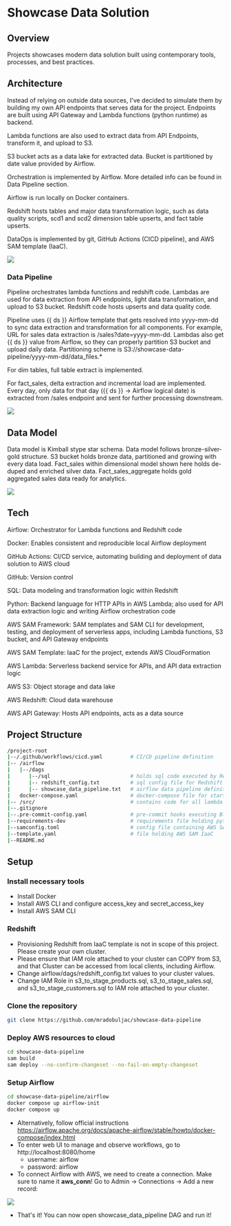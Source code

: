 # Showcase Data Solution

## Overview

Projects showcases modern data solution built using contemporary tools, processes, and best practices.

## Architecture

Instead of relying on outside data sources, I've decided to simulate them by building my own API endpoints that serves data for the project. Endpoints are built using API Gateway and Lambda functions (python runtime) as backend.

Lambda functions are also used to extract data from API Endpoints, transform it, and upload to S3.

S3 bucket acts as a data lake for extracted data. Bucket is partitioned by date value provided by Airflow.

Orchestration is implemented by Airflow. More detailed info can be found in Data Pipeline section.

Airflow is run locally on Docker containers.

Redshift hosts tables and major data transformation logic, such as data quality scripts, scd1 and scd2 dimension table upserts, and fact table upserts.

DataOps is implemented by git, GitHub Actions (CICD pipeline), and AWS SAM template (IaaC).


<img src="images/architecture.png">


### Data Pipeline

Pipeline orchestrates lambda functions and redshift code. Lambdas are used for data extraction from API endpoints, light data transformation, and upload to S3 bucket. Redshift code hosts upserts and data quality code.

Pipeline uses {{ ds }} Airflow template that gets resolved into yyyy-mm-dd to sync data extraction and transformation for all components. 
For example, URL for sales data extraction is /sales?date=yyyy-mm-dd.
Lambdas also get {{ ds }} value from Airflow, so they can properly partition S3 bucket and upload daily data. Partitioning scheme is S3://showcase-data-pipeline/yyyy-mm-dd/data_files.*

For dim tables, full table extract is implemented.

For fact_sales, delta extraction and incremental load are implemented. Every day, only data for that day ({{ ds }} -> Airflow logical date) is extracted from /sales endpoint and sent for further processing downstream.



<img src="images/airflow_dag.png">

## Data Model

Data model is Kimball stype star schema. 
Data model follows bronze-silver-gold structure. S3 bucket holds bronze data, partitioned and growing with every data load. Fact_sales within dimensional model shown here holds de-duped and enriched silver data. Fact_sales_aggregate holds gold aggregated sales data ready for analytics. 

<img src="images/data_model.png">



## Tech

Airflow: Orchestrator for Lambda functions and Redshift code 

Docker: Enables consistent and reproducible local Airflow deployment

GitHub Actions: CI/CD service, automating building and deployment of data solution to AWS cloud

GitHub: Version control

SQL: Data modeling and transformation logic within Redshift 

Python: Backend language for HTTP APIs in AWS Lambda; also used for API data extraction logic and writing Airflow orchestration code

AWS SAM Framework: SAM templates and SAM CLI for development, testing, and deployment of serverless apps, including Lambda functions, S3 bucket, and API Gateway endpoints

AWS SAM Template: IaaC for the project, extends AWS CloudFormation

AWS Lambda: Serverless backend service for APIs, and API data extraction logic

AWS S3: Object storage and data lake 

AWS Redshift: Cloud data warehouse 

AWS API Gateway: Hosts API endpoints, acts as a data source

## Project Structure

```bash
/project-root
|--/.github/workflows/cicd.yaml         # CI/CD pipeline definition
|-- /airflow
|   |--/dags
|      |--/sql                          # holds sql code executed by Redshift
|      |-- redshift_config.txt          # sql config file for Redshift connection in Airflow
|      |-- showcase_data_pipeline.txt   # airflow data pipeline definition
|   docker-compose.yaml                 # docker-compose file for starting up Airflow containers locally
|-- /src/                               # contains code for all lambda functions, along with requirements files are all other necessary files
|--.gitignore
|--.pre-commit-config.yaml              # pre-commit hooks executing Black code formatter before each commit
|--requirements-dev                     # requirements file holding python dependencies used during development
|--samconfig.toml                       # config file containing AWS SAM framework configuration
|--template.yaml                        # file holding AWS SAM IaaC 
|--README.md
```

## Setup

### Install necessary tools
- Install Docker
- Install AWS CLI and configure access_key and secret_access_key
- Install AWS SAM CLI

### Redshift 
- Provisioning Redshift from IaaC template is not in scope of this project. Please create your own cluster.
- Please ensure that IAM role attached to your cluster can COPY from S3, and that Cluster can be accessed from local clients, including Airflow.
- Change airflow/dags/redshift_config.txt values to your cluster values.
- Change IAM Role in s3_to_stage_products.sql, s3_to_stage_sales.sql, and s3_to_stage_customers.sql to IAM role attached to your cluster.

### Clone the repository
```bash
git clone https://github.com/mradobuljac/showcase-data-pipeline
```

### Deploy AWS resources to cloud
```bash
cd showcase-data-pipeline
sam build 
sam deploy --no-confirm-changeset --no-fail-on-empty-changeset
```


### Setup Airflow
```bash
cd showcase-data-pipeline/airflow
docker compose up airflow-init
docker compose up
```
- Alternatively, follow official instructions https://airflow.apache.org/docs/apache-airflow/stable/howto/docker-compose/index.html
- To enter web UI to manage and observe workflows, go to http://localhost:8080/home
  - username: airflow
  - password: airflow 
- To connect Airflow with AWS, we need to create a connection. Make sure to name it **aws_conn**! Go to Admin -> Connections -> Add a new record: 

 <img src="images/airflow_aws_conn.png">

- That's it! You can now open showcase_data_pipeline DAG and run it!


